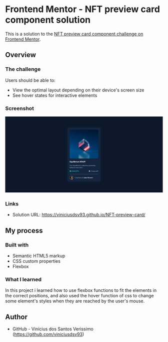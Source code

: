 # Frontend Mentor - NFT preview card component solution

This is a solution to the [NFT preview card component challenge on Frontend Mentor](https://www.frontendmentor.io/challenges/nft-preview-card-component-SbdUL_w0U).

## Overview

### The challenge

Users should be able to:

- View the optimal layout depending on their device's screen size
- See hover states for interactive elements

### Screenshot

![](./screenshot.png)


### Links

- Solution URL: https://viniciusdsv93.github.io/NFT-preview-card/

## My process

### Built with

- Semantic HTML5 markup
- CSS custom properties
- Flexbox

### What I learned

In this project i learned how to use flexbox functions to fit the elements in the correct positions, and also used the hover function of css to change some element's styles when they are reached by the user's mouse.

## Author

- GitHub - Vinícius dos Santos Verissimo (https://github.com/viniciusdsv93)
